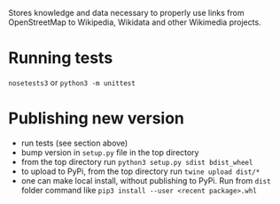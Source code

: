 Stores knowledge and data necessary to properly use links from OpenStreetMap to Wikipedia, Wikidata and other Wikimedia projects.

# Running tests

```nosetests3``` or ```python3 -m unittest```

# Publishing new version

- run tests (see section above)
- bump version in `setup.py` file in the top directory
- from the top directory run `python3 setup.py sdist bdist_wheel`
- to upload to PyPi, from the top directory run `twine upload dist/*`
- one can make local install, without publishing to PyPi. Run from `dist` folder command like `pip3 install --user <recent package>.whl`